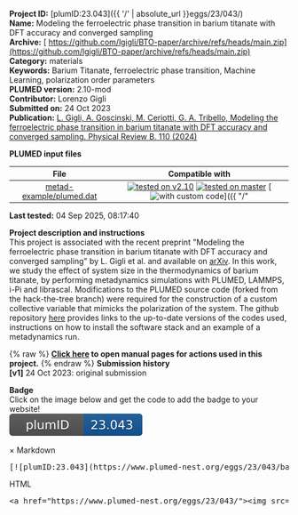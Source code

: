 **Project ID:** [plumID:23.043]({{ '/' | absolute_url }}eggs/23/043/)  
**Name:**  Modeling the ferroelectric phase transition in barium titanate with DFT accuracy and converged sampling  
**Archive:** [ https://github.com/lgigli/BTO-paper/archive/refs/heads/main.zip](https://github.com/lgigli/BTO-paper/archive/refs/heads/main.zip)  
**Category:**  materials  
**Keywords:**  Barium Titanate, ferroelectric phase transition, Machine Learning, polarization order parameters  
**PLUMED version:**  2.10-mod  
**Contributor:**  Lorenzo Gigli  
**Submitted on:** 24 Oct 2023  
**Publication:** [L. Gigli, A. Goscinski, M. Ceriotti, G. A. Tribello, Modeling the ferroelectric phase transition in barium titanate with DFT accuracy and converged sampling. Physical Review B. 110 (2024)](http://dx.doi.org/10.1103/PhysRevB.110.024101)  
  
**PLUMED input files**  
  
| File     | Compatible with |  
|:--------:|:--------:|  
| [metad-example/plumed.dat](./data/metad-example/plumed.dat.md) |  [![tested on v2.10](https://img.shields.io/badge/v2.10-failed-red.svg)](data/metad-example/plumed.dat.plumed.stderr) [![tested on master](https://img.shields.io/badge/master-failed-red.svg)](data/metad-example/plumed.dat.plumed_master.stderr) [![with custom code](https://img.shields.io/badge/with-custom_code-red.svg)]({{ "/" | absolute_url }}badges) |  
  
**Last tested:**  04 Sep 2025, 08:17:40
  
**Project description and instructions**  
This project is associated with the recent preprint "Modeling the ferroelectric phase transition in barium titanate with DFT accuracy and converged sampling" by L. Gigli et al. and available on [arXiv](https://arxiv.org/abs/2310.12579). In this work, we study the effect of system size in the thermodynamics of barium titanate, by performing metadynamics simulations with PLUMED, LAMMPS, i-Pi and librascal. Modifications to the PLUMED source code (forked from the hack-the-tree branch) were required for the construction of a custom collective variable that mimicks the polarization of the system. The github repository [here](https://github.com/lgigli/BTO-paper) provides links to the up-to-date versions of the codes used, instructions on how to install the software stack and an example of a metadynamics run.
  
{% raw %}
<b><a href="https://www.plumed.org/doc-master/user-doc/html/actionlist/?actions=METAD,INCLUDE,SELECT_COMPONENTS,TRANSPOSE,MATHEVAL,SUM,FLUSH,PRINT" target="_blank">Click here</a> to open manual pages for actions used in this project.</b>
{% endraw %}
**Submission history**  
**[v1]** 24 Oct 2023: original submission  
  
**Badge**  
Click on the image below and get the code to add the badge to your website!  
<img src="./badge.svg" alt="plumeDnest:23.043" id="myBtn" class="badge">
<div id="myModal" class="modal">
  <div class="modal-content">
    <span class="close">&times;</span>
    Markdown<pre>[![plumID:23.043](https://www.plumed-nest.org/eggs/23/043/badge.svg)](https://www.plumed-nest.org/eggs/23/043/)</pre>
    HTML<pre>&lt;a href="https://www.plumed-nest.org/eggs/23/043/"&gt;&lt;img src="https://www.plumed-nest.org/eggs/23/043/badge.svg" alt="plumID:23.043"&gt;&lt;/a&gt;</pre>
  </div>
</div>
